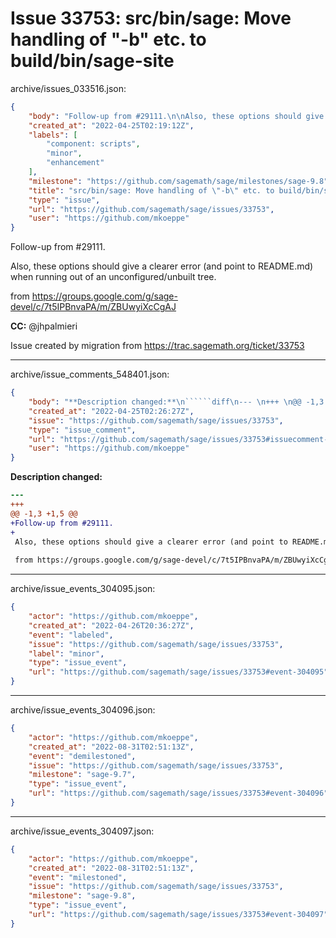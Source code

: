 # Issue 33753: src/bin/sage: Move handling of "-b" etc. to build/bin/sage-site

archive/issues_033516.json:
```json
{
    "body": "Follow-up from #29111.\n\nAlso, these options should give a clearer error (and point to README.md) when running out of an unconfigured/unbuilt tree.\n\nfrom https://groups.google.com/g/sage-devel/c/7t5IPBnvaPA/m/ZBUwyiXcCgAJ\n\n\n\n**CC:**  @jhpalmieri\n\nIssue created by migration from https://trac.sagemath.org/ticket/33753\n\n",
    "created_at": "2022-04-25T02:19:12Z",
    "labels": [
        "component: scripts",
        "minor",
        "enhancement"
    ],
    "milestone": "https://github.com/sagemath/sage/milestones/sage-9.8",
    "title": "src/bin/sage: Move handling of \"-b\" etc. to build/bin/sage-site",
    "type": "issue",
    "url": "https://github.com/sagemath/sage/issues/33753",
    "user": "https://github.com/mkoeppe"
}
```
Follow-up from #29111.

Also, these options should give a clearer error (and point to README.md) when running out of an unconfigured/unbuilt tree.

from https://groups.google.com/g/sage-devel/c/7t5IPBnvaPA/m/ZBUwyiXcCgAJ



**CC:**  @jhpalmieri

Issue created by migration from https://trac.sagemath.org/ticket/33753





---

archive/issue_comments_548401.json:
```json
{
    "body": "**Description changed:**\n``````diff\n--- \n+++ \n@@ -1,3 +1,5 @@\n+Follow-up from #29111.\n+\n Also, these options should give a clearer error (and point to README.md) when running out of an unconfigured/unbuilt tree.\n \n from https://groups.google.com/g/sage-devel/c/7t5IPBnvaPA/m/ZBUwyiXcCgAJ\n``````\n",
    "created_at": "2022-04-25T02:26:27Z",
    "issue": "https://github.com/sagemath/sage/issues/33753",
    "type": "issue_comment",
    "url": "https://github.com/sagemath/sage/issues/33753#issuecomment-548401",
    "user": "https://github.com/mkoeppe"
}
```

**Description changed:**
``````diff
--- 
+++ 
@@ -1,3 +1,5 @@
+Follow-up from #29111.
+
 Also, these options should give a clearer error (and point to README.md) when running out of an unconfigured/unbuilt tree.
 
 from https://groups.google.com/g/sage-devel/c/7t5IPBnvaPA/m/ZBUwyiXcCgAJ
``````




---

archive/issue_events_304095.json:
```json
{
    "actor": "https://github.com/mkoeppe",
    "created_at": "2022-04-26T20:36:27Z",
    "event": "labeled",
    "issue": "https://github.com/sagemath/sage/issues/33753",
    "label": "minor",
    "type": "issue_event",
    "url": "https://github.com/sagemath/sage/issues/33753#event-304095"
}
```



---

archive/issue_events_304096.json:
```json
{
    "actor": "https://github.com/mkoeppe",
    "created_at": "2022-08-31T02:51:13Z",
    "event": "demilestoned",
    "issue": "https://github.com/sagemath/sage/issues/33753",
    "milestone": "sage-9.7",
    "type": "issue_event",
    "url": "https://github.com/sagemath/sage/issues/33753#event-304096"
}
```



---

archive/issue_events_304097.json:
```json
{
    "actor": "https://github.com/mkoeppe",
    "created_at": "2022-08-31T02:51:13Z",
    "event": "milestoned",
    "issue": "https://github.com/sagemath/sage/issues/33753",
    "milestone": "sage-9.8",
    "type": "issue_event",
    "url": "https://github.com/sagemath/sage/issues/33753#event-304097"
}
```
